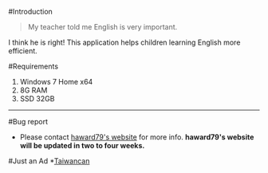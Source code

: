 #Introduction
> My teacher told me English is very important.

I think he is right! This application helps children learning English more efficient.

#Requirements
1. Windows 7 Home x64
2. 8G RAM
3. SSD 32GB

---

#Bug report
* Please contact [haward79's website](https://www.haward79.tw/) for more info.
**haward79's website will be updated in two to four weeks.**

#Just an Ad
*[Taiwancan](https://www.taiwancan.tw/)


